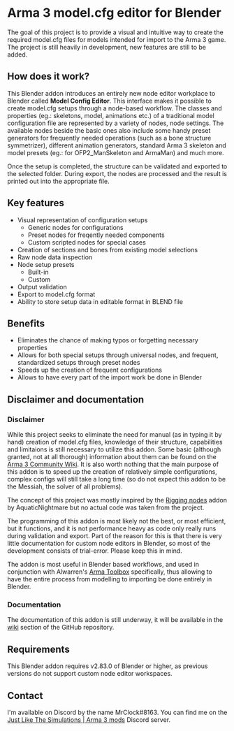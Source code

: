 # Arma 3 model.cfg editor for Blender

The goal of this project is to provide a visual and intuitive way to create the required model.cfg files for models intended for import to the Arma 3 game.
The project is still heavily in development, new features are still to be added.

## How does it work?

This Blender addon introduces an entirely new node editor workplace to Blender called **Model Config Editor**. This interface makes it possible to create model.cfg setups through a node-based workflow. The classes and properties (eg.: skeletons, model, animations etc.) of a traditional model configuration file are represented by a variety of nodes, node settings. The available nodes beside the basic ones also include some handy preset generators for frequently needed operations (such as a bone structure symmetrizer), different animation generators, standard Arma 3 skeleton and model presets (eg.: for OFP2_ManSkeleton and ArmaMan) and much more.

Once the setup is completed, the structure can be validated and exported to the selected folder. During export, the nodes are processed and the result is printed out into the appropriate file.

## Key features
- Visual representation of configuration setups
  - Generic nodes for configurations
  - Preset nodes for freqently needed components
  - Custom scripted nodes for special cases
- Creation of sections and bones from existing model selections
- Raw node data inspection
- Node setup presets
  - Built-in
  - Custom
- Output validation
- Export to model.cfg format
- Ability to store setup data in editable format in BLEND file

## Benefits
- Eliminates the chance of making typos or forgetting necessary properties
- Allows for both special setups through universal nodes, and frequent, standardized setups through preset nodes
- Speeds up the creation of frequent configurations
- Allows to have every part of the import work be done in Blender

## Disclaimer and documentation
### Disclaimer
While this project seeks to eliminate the need for manual (as in typing it by hand) creation of model.cfg files, knowledge of their structure, capabilities and limitaions is still necessary to utilize this addon. Some basic (although granted, not at all thorough) information about them can be found on the [Arma 3 Community Wiki](https://community.bistudio.com/wiki/Model_Config). It is also worth nothing that the main purpose of this addon is to speed up the creation of relatively simple configurations, complex configs will still take a long time (so do not expect this addon to be the Messiah, the solver of all problems).

The concept of this project was mostly inspired by the [Rigging nodes](https://gitlab.com/AquaticNightmare/rigging_nodes/-/releases) addon by AquaticNightmare but no actual code was taken from the project.

The programming of this addon is most likely not the best, or most efficient, but it functions, and it is not performance heavy as code only really runs during validation and export. Part of the reason for this is that there is very little documentation for custom node editors in Blender, so most of the development consists of trial-error. Please keep this in mind.

The addon is most useful in Blender based workflows, and used in conjunction with Alwarren's [Arma Toolbox](https://github.com/AlwarrenSidh/ArmAToolbox) specifically, thus allowing to have the entire process from modelling to importing be done entirely in Blender.

### Documentation
The documentation of this addon is still underway, it will be available in the [wiki](https://github.com/MrClock8163/BlenderModelCfgEditor/wiki) section of the GitHub repository.

## Requirements
This Blender addon requires v2.83.0 of Blender or higher, as previous versions do not support custom node editor workspaces.

## Contact
I'm available on Discord by the name MrClock#8163. You can find me on the [Just Like The Simulations | Arma 3 mods](https://discord.gg/KQSBDF3) Discord server.
